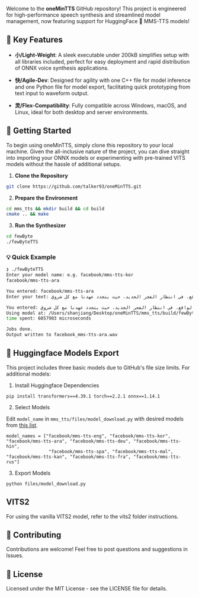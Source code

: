 <!-- # oneMinTTS -->
Welcome to the **oneMinTTS** GitHub repository! 
This project is engineered for high-performance speech synthesis and streamlined model management, now featuring support for HuggingFace 🤗 MMS-TTS models!

## 🔑 Key Features
- **小/Light-Weight**: A sleek executable under 200kB simplifies setup with all libraries included, perfect for easy deployment and rapid distribution of ONNX voice synthesis applications.

- **快/Agile-Dev**: Designed for agility with one C++ file for model inference and one Python file for model export, facilitating quick prototyping from text input to waveform output.

- **灵/Flex-Compatibility**: Fully compatible across Windows, macOS, and Linux, ideal for both desktop and server environments.

## 🚀 Getting Started
To begin using oneMinTTS, simply clone this repository to your local machine. Given the all-inclusive nature of the project, you can dive straight into importing your ONNX models or experimenting with pre-trained VITS models without the hassle of additional setups.

1. **Clone the Repository**
```bash
git clone https://github.com/talker93/oneMinTTS.git
```
2. **Prepare the Environment**
```bash
cd mms_tts && mkdir build && cd build
cmake .. && make
```
3. **Run the Synthesizer**
```bash
cd fewByte
./fewByteTTS
```

### 💡 Quick Example
```bash
❯ ./fewByteTTS
Enter your model name: e.g. facebook/mms-tts-kor
facebook/mms-tts-ara

You entered: facebook/mms-tts-ara
Enter your text: في صمت الليل، أراقب النجوم، وأسمع همسات الريح تحكي عنك. قلبي ينبض بأسماء لا تُنسى، وذكرياتك تطفو كلمع البرق في سمائي. ظلك الممتد عبر الأزمان، يعانق روحي في لحظة سكون. أبحث عنك في كل زاوية، في كل شذا يعبق من الحدائق المعطرة. سألتقي بك عند منعطف القدر، حيث الأحلام تلتقي بالواقع. في انتظار الفجر الجديد، حيث يتجدد عهدنا مع كل شروق.

You entered: في صمت الليل، أراقب النجوم، وأسمع همسات الريح تحكي عنك. قلبي ينبض بأسماء لا تُنسى، وذكرياتك تطفو كلمع البرق في سمائي. ظلك الممتد عبر الأزمان، يعانق روحي في لحظة سكون. أبحث عنك في كل زاوية، في كل شذا يعبق من الحدائق المعطرة. سألتقي بك عند منعطف القدر، حيث الأحلام تلتقي بالواقع. في انتظار الفجر الجديد، حيث يتجدد عهدنا مع كل شروق.
Using model at: /Users/shanjiang/Desktop/oneMinTTS/mms_tts/build/fewByte/assets/models/facebook_mms-tts-ara.onnx
time spent: 6057903 microseconds

Jobs done.
Output written to facebook_mms-tts-ara.wav
```

## 🤗 Huggingface Models Export
This project includes three basic models due to GitHub's file size limits. For additional models:
1. Install Huggingface Dependencies
```
pip install transformers==4.39.1 torch==2.2.1 onnx==1.14.1
```
2. Select Models

Edit `model_name` in `mms_tts/files/model_download.py` with desired models from [this list](https://dl.fbaipublicfiles.com/mms/misc/language_coverage_mms.html).
```
model_names = ["facebook/mms-tts-eng", "facebook/mms-tts-kor", "facebook/mms-tts-ara", "facebook/mms-tts-deu", "facebook/mms-tts-hin", 
                "facebook/mms-tts-spa", "facebook/mms-tts-mal", "facebook/mms-tts-kan", "facebook/mms-tts-fra", "facebook/mms-tts-rus"]
```
3. Export Models
```
python files/model_download.py
```

## VITS2
For using the vanilla VITS2 model, refer to the vits2 folder instructions.

## 🤝 Contributing
Contributions are welcome! Feel free to post questions and suggestions in Issues.
<!-- Please refer to the Contributing Guidelines for more information. -->

## 📄 License
Licensed under the MIT License - see the LICENSE file for details.

